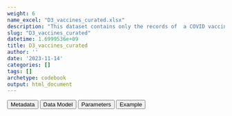 ```yaml
---
weight: 6
name_excel: "D3_vaccines_curated.xlsx"
description: "This dataset contains only the records of  a COVID vaccine that enter the study"
slug: "D3_vaccines_curated"
datetime: 1.6999536e+09
title: D3_vaccines_curated
author: ''
date: '2023-11-14'
categories: []
tags: []
archetype: codebook
output: html_document
---
```


<script src="/rmarkdown-libs/core-js/shim.min.js"></script>
<script src="/rmarkdown-libs/react/react.min.js"></script>
<script src="/rmarkdown-libs/react/react-dom.min.js"></script>
<script src="/rmarkdown-libs/reactwidget/react-tools.js"></script>
<script src="/rmarkdown-libs/htmlwidgets/htmlwidgets.js"></script>
<link href="/rmarkdown-libs/reactable/reactable.css" rel="stylesheet" />
<script src="/rmarkdown-libs/reactable-binding/reactable.js"></script>
<div class="tab">
<button class="tablinks" onclick="openCity(event, &#39;Metadata&#39;)" id="defaultOpen">Metadata</button>
<button class="tablinks" onclick="openCity(event, &#39;Data Model&#39;)">Data Model</button>
<button class="tablinks" onclick="openCity(event, &#39;Parameters&#39;)">Parameters</button>
<button class="tablinks" onclick="openCity(event, &#39;Example&#39;)">Example</button>
</div>
<div class="tabcontent"></div>
<div id="Example" class="tabcontent">
<div id="htmlwidget-1" class="reactable html-widget " style="width:auto;height:600px;"></div>
<script type="application/json" data-for="htmlwidget-1">{"x":{"tag":{"name":"Reactable","attribs":{"data":{"person_id":["P001","P001","P001","P001","P002","P003","P004","P004","P008","P010","P010","P013","P013","P014","P014","P015","P015","P016","P016","P018"],"date_curated":["2021-01-01T00:00:00Z","2021-01-25T00:00:00Z","2021-04-01T00:00:00Z","2021-06-12T00:00:00Z","2021-08-20T00:00:00Z","2021-07-30T00:00:00Z","2021-05-02T00:00:00Z","2021-07-27T00:00:00Z","2021-08-03T00:00:00Z","2021-05-21T00:00:00Z","2021-06-30T00:00:00Z","2021-05-22T00:00:00Z","2021-07-06T00:00:00Z","2021-04-18T00:00:00Z","2021-05-12T00:00:00Z","2021-05-15T00:00:00Z","2021-06-24T00:00:00Z","2021-04-10T00:00:00Z","2021-07-03T00:00:00Z","2021-06-13T00:00:00Z"],"dose_curated":[1,2,3,4,1,1,1,2,1,1,2,1,2,1,2,1,2,1,2,1],"manufacturer_curated":["pfizer","pfizer","pfizer","pfizer","pfizer","pfizer","astrazeneca","astrazeneca","moderna","pfizer","pfizer","pfizer","pfizer","pfizer","pfizer","pfizer","pfizer","astrazeneca","pfizer","pfizer"]},"columns":[{"id":"person_id","name":"person_id","type":"character"},{"id":"date_curated","name":"date_curated","type":"Date"},{"id":"dose_curated","name":"dose_curated","type":"numeric"},{"id":"manufacturer_curated","name":"manufacturer_curated","type":"character"}],"sortable":false,"searchable":true,"pagination":false,"highlight":true,"bordered":true,"striped":true,"style":{"maxWidth":1800},"height":"600px","dataKey":"1c1b83d6c1c673a9a7750f74f995edf9"},"children":[]},"class":"reactR_markup"},"evals":[],"jsHooks":[]}</script>
</div>
